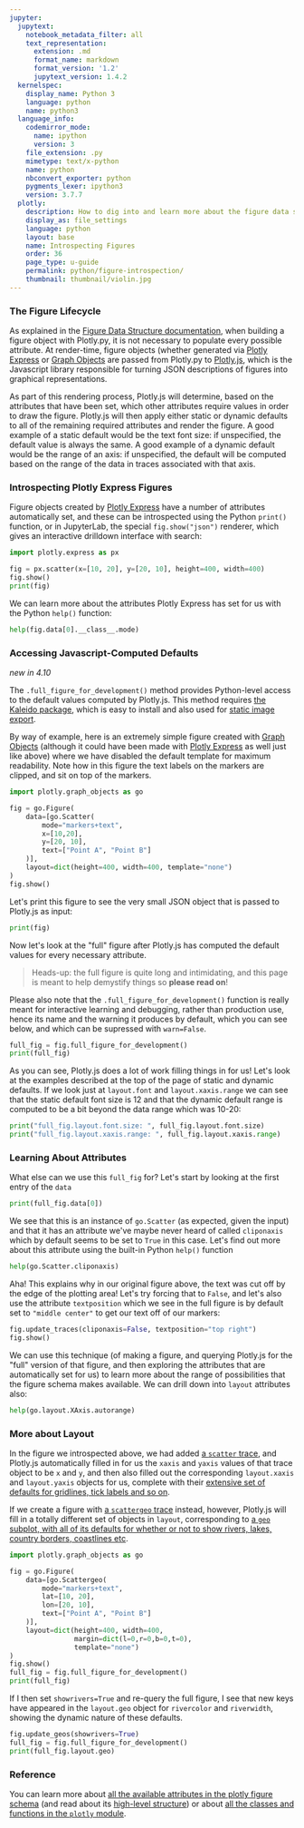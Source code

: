 ```yaml
---
jupyter:
  jupytext:
    notebook_metadata_filter: all
    text_representation:
      extension: .md
      format_name: markdown
      format_version: '1.2'
      jupytext_version: 1.4.2
  kernelspec:
    display_name: Python 3
    language: python
    name: python3
  language_info:
    codemirror_mode:
      name: ipython
      version: 3
    file_extension: .py
    mimetype: text/x-python
    name: python
    nbconvert_exporter: python
    pygments_lexer: ipython3
    version: 3.7.7
  plotly:
    description: How to dig into and learn more about the figure data structure.
    display_as: file_settings
    language: python
    layout: base
    name: Introspecting Figures
    order: 36
    page_type: u-guide
    permalink: python/figure-introspection/
    thumbnail: thumbnail/violin.jpg
---
```


### The Figure Lifecycle

As explained in the [Figure Data Structure documentation](/python/figure-structure/), when building a figure object with Plotly.py, it is not necessary to populate every possible attribute. At render-time, figure objects (whether generated via [Plotly Express](/python/plotly-express/) or [Graph Objects](/python/graph-objects/) are passed from Plotly.py to [Plotly.js](/javascript/), which is the Javascript library responsible for turning JSON descriptions of figures into graphical representations.

As part of this rendering process, Plotly.js will determine, based on the attributes that have been set, which other attributes require values in order to draw the figure. Plotly.js will then apply either static or dynamic defaults to all of the remaining required attributes and render the figure. A good example of a static default would be the text font size: if unspecified, the default value is always the same. A good example of a dynamic default would be the range of an axis: if unspecified, the default will be computed based on the range of the data in traces associated with that axis.


### Introspecting Plotly Express Figures

Figure objects created by [Plotly Express](/python/plotly-express/) have a number of attributes automatically set, and these can be introspected using the Python `print()` function, or in JupyterLab, the special `fig.show("json")` renderer, which gives an interactive drilldown interface with search:

```python
import plotly.express as px

fig = px.scatter(x=[10, 20], y=[20, 10], height=400, width=400)
fig.show()
print(fig)
```

We can learn more about the attributes Plotly Express has set for us with the Python `help()` function:

```python
help(fig.data[0].__class__.mode)
```

### Accessing Javascript-Computed Defaults

_new in 4.10_

The `.full_figure_for_development()` method provides Python-level access to the default values computed by Plotly.js. This method requires [the Kaleido package](/python/static-image-export/), which is easy to install and also used for [static image export](/python/static-image-export/).

By way of example, here is an extremely simple figure created with [Graph Objects](/python/graph-objects/) (although it could have been made with [Plotly Express](/python/plotly-express/) as well just like above) where we have disabled the default template for maximum readability. Note how in this figure the text labels on the markers are clipped, and sit on top of the markers.

```python
import plotly.graph_objects as go

fig = go.Figure(
    data=[go.Scatter(
        mode="markers+text",
        x=[10,20],
        y=[20, 10],
        text=["Point A", "Point B"]
    )],
    layout=dict(height=400, width=400, template="none")
)
fig.show()
```

Let's print this figure to see the very small JSON object that is passed to Plotly.js as input:

```python
print(fig)
```

Now let's look at the "full" figure after Plotly.js has computed the default values for every necessary attribute.

> Heads-up: the full figure is quite long and intimidating, and this page is meant to help demystify things so **please read on**!

Please also note that the `.full_figure_for_development()` function is really meant for interactive learning and debugging, rather than production use, hence its name and the warning it produces by default, which you can see below, and which can be supressed with `warn=False`.

```python
full_fig = fig.full_figure_for_development()
print(full_fig)
```

As you can see, Plotly.js does a lot of work filling things in for us! Let's look at the examples described at the top of the page of static and dynamic defaults. If we look just at `layout.font` and `layout.xaxis.range` we can see that the static default font size is 12 and that the dynamic default range is computed to be a bit beyond the data range which was 10-20:

```python
print("full_fig.layout.font.size: ", full_fig.layout.font.size)
print("full_fig.layout.xaxis.range: ", full_fig.layout.xaxis.range)
```

### Learning About Attributes


What else can we use this `full_fig` for? Let's start by looking at the first entry of the `data`

```python
print(full_fig.data[0])
```

We see that this is an instance of `go.Scatter` (as expected, given the input) and that it has an attribute we've maybe never heard of called `cliponaxis` which by default seems to be set to `True` in this case. Let's find out more about this attribute using the built-in Python `help()` function

```python
help(go.Scatter.cliponaxis)
```

Aha!  This explains why in our original figure above, the text was cut off by the edge of the plotting area! Let's try forcing that to `False`, and let's also use the attribute `textposition` which we see in the full figure is by default set to `"middle center"` to get our text off of our markers:

```python
fig.update_traces(cliponaxis=False, textposition="top right")
fig.show()
```

We can use this technique (of making a figure, and querying Plotly.js for the "full" version of that figure, and then exploring the attributes that are automatically set for us) to learn more about the range of possibilities that the figure schema makes available. We can drill down into `layout` attributes also:

```python
help(go.layout.XAxis.autorange)
```

### More about Layout

In the figure we introspected above, we had added [a `scatter` trace](/python/line-and-scatter/), and Plotly.js automatically filled in for us the `xaxis` and `yaxis` values of that trace object to be `x` and `y`, and then also filled out the corresponding `layout.xaxis` and `layout.yaxis` objects for us, complete with their [extensive set of defaults for gridlines, tick labels and so on](/python/axes/).

If we create a figure with [a `scattergeo` trace](/python/scatter-plots-on-maps/) instead, however, Plotly.js will fill in a totally different set of objects in `layout`, corresponding to [a `geo` subplot, with all of its defaults for whether or not to show rivers, lakes, country borders, coastlines etc](https://plotly.com/python/map-configuration/).

```python
import plotly.graph_objects as go

fig = go.Figure(
    data=[go.Scattergeo(
        mode="markers+text",
        lat=[10, 20],
        lon=[20, 10],
        text=["Point A", "Point B"]
    )],
    layout=dict(height=400, width=400,
                margin=dict(l=0,r=0,b=0,t=0),
                template="none")
)
fig.show()
full_fig = fig.full_figure_for_development()
print(full_fig)
```

If I then set `showrivers=True` and re-query the full figure, I see that new keys have appeared in the `layout.geo` object for `rivercolor` and `riverwidth`, showing the dynamic nature of these defaults.

```python
fig.update_geos(showrivers=True)
full_fig = fig.full_figure_for_development()
print(full_fig.layout.geo)
```

### Reference

You can learn more about [all the available attributes in the plotly figure schema](/python/reference/) (and read about its [high-level structure](/python/figure-structure/)) or about [all the classes and functions in the `plotly` module](/python-api-reference/).

```python

```
